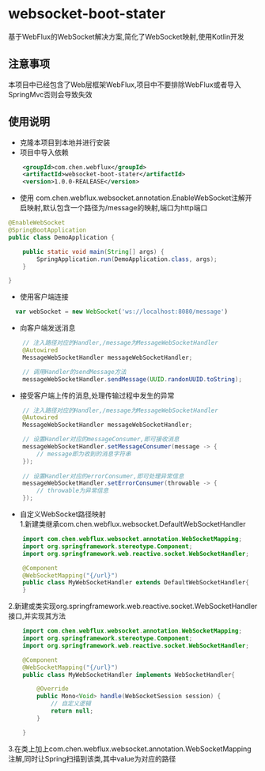 # websocket-boot-stater

基于WebFlux的WebSocket解决方案,简化了WebSocket映射,使用Kotlin开发

## **注意事项**
本项目中已经包含了Web层框架WebFlux,项目中不要排除WebFlux或者导入SpringMvc否则会导致失效

## **使用说明**  
+ 克隆本项目到本地并进行安装
+ 项目中导入依赖  
```xml
    <groupId>com.chen.webflux</groupId>
    <artifactId>websocket-boot-stater</artifactId>
    <version>1.0.0-REALEASE</version>
```
+ 使用 com.chen.webflux.websocket.annotation.EnableWebSocket注解开启映射,默认包含一个路径为/message的映射,端口为http端口  
```java
@EnableWebSocket
@SpringBootApplication
public class DemoApplication {

    public static void main(String[] args) {
        SpringApplication.run(DemoApplication.class, args);
    }

}
```
+ 使用客户端连接
```javascript 1.8
  var webSocket = new WebSocket('ws://localhost:8080/message')
```
+ 向客户端发送消息
```java
    // 注入路径对应的Handler,/message为MessageWebSocketHandler
    @Autowired
    MessageWebSocketHandler messageWebSocketHandler;

    // 调用Handler的sendMessage方法
    messageWebSocketHandler.sendMessage(UUID.randonUUID.toString);
```
+ 接受客户端上传的消息,处理传输过程中发生的异常
```java
    // 注入路径对应的Handler,/message为MessageWebSocketHandler
    @Autowired
    MessageWebSocketHandler messageWebSocketHandler;

    // 设置Handler对应的messageConsumer,即可接收消息
    messageWebSocketHandler.setMessageConsumer(message -> {
        // message即为收到的消息字符串
    });
    
    // 设置Handler对应的errorConsumer,即可处理异常信息
    messageWebSocketHandler.setErrorConsumer(throwable -> {
        // throwable为异常信息
    });
```
+ 自定义WebSocket路径映射  
1.新建类继承com.chen.webflux.websocket.DefaultWebSocketHandler
```java
    import com.chen.webflux.websocket.annotation.WebSocketMapping;
    import org.springframework.stereotype.Component;
    import org.springframework.web.reactive.socket.WebSocketHandler; 

    @Component
    @WebSocketMapping("{/url}")
    public class MyWebSocketHandler extends DefaultWebSocketHandler{
    }
```
2.新建或类实现org.springframework.web.reactive.socket.WebSocketHandler接口,并实现其方法
```java
    import com.chen.webflux.websocket.annotation.WebSocketMapping;
    import org.springframework.stereotype.Component;
    import org.springframework.web.reactive.socket.WebSocketHandler; 

    @Component
    @WebSocketMapping("{/url}")
    public class MyWebSocketHandler implements WebSocketHandler{

        @Override
        public Mono<Void> handle(WebSocketSession session) {
            // 自定义逻辑
            return null;
        }

    }
```
3.在类上加上com.chen.webflux.websocket.annotation.WebSocketMapping注解,同时让Spring扫描到该类,其中value为对应的路径  

